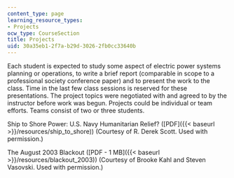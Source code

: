 ```yaml
---
content_type: page
learning_resource_types:
- Projects
ocw_type: CourseSection
title: Projects
uid: 30a35eb1-2f7a-b29d-3026-2fb0cc33640b
---
```


Each student is expected to study some aspect of electric power systems planning or operations, to write a brief report (comparable in scope to a professional society conference paper) and to present the work to the class. Time in the last few class sessions is reserved for these presentations. The project topics were negotiated with and agreed to by the instructor before work was begun. Projects could be individual or team efforts. Teams consist of two or three students.

Ship to Shore Power: U.S. Navy Humanitarian Relief? ([PDF]({{< baseurl >}}/resources/ship_to_shore)) (Courtesy of R. Derek Scott. Used with permission.)

The August 2003 Blackout ([PDF - 1 MB]({{< baseurl >}}/resources/blackout_2003)) (Courtesy of Brooke Kahl and Steven Vasovski. Used with permission.)